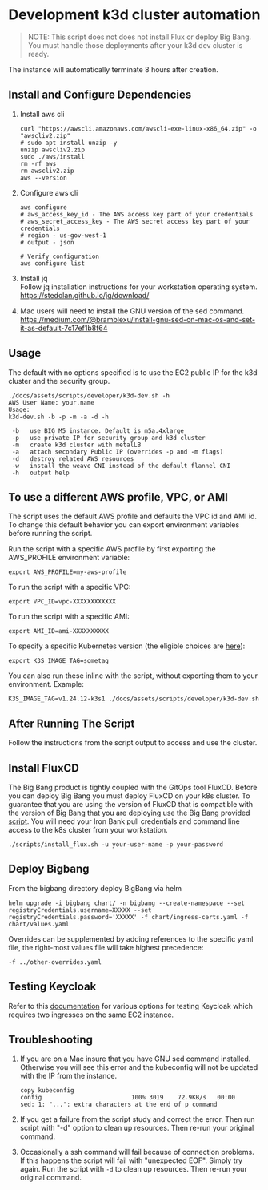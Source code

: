 # Development k3d cluster automation

> NOTE: This script does not does not install Flux or deploy Big Bang. You must handle those deployments after your k3d dev cluster is ready.

The instance will automatically terminate 8 hours after creation.

## Install and Configure Dependencies

1. Install aws cli

   ```shell
   curl "https://awscli.amazonaws.com/awscli-exe-linux-x86_64.zip" -o "awscliv2.zip"
   # sudo apt install unzip -y
   unzip awscliv2.zip
   sudo ./aws/install
   rm -rf aws
   rm awscliv2.zip
   aws --version
   ```

1. Configure aws cli

   ```shell
   aws configure
   # aws_access_key_id - The AWS access key part of your credentials
   # aws_secret_access_key - The AWS secret access key part of your credentials
   # region - us-gov-west-1
   # output - json

   # Verify configuration
   aws configure list
   ```

1. Install jq  
    Follow jq installation instructions for your workstation operating system.  
    <https://stedolan.github.io/jq/download/>

1. Mac users will need to install the GNU version of the sed command.  
   <https://medium.com/@bramblexu/install-gnu-sed-on-mac-os-and-set-it-as-default-7c17ef1b8f64>

## Usage

The default with no options specified is to use the EC2 public IP for the k3d cluster and the security group.

```shell
./docs/assets/scripts/developer/k3d-dev.sh -h
AWS User Name: your.name
Usage:
k3d-dev.sh -b -p -m -a -d -h

 -b   use BIG M5 instance. Default is m5a.4xlarge
 -p   use private IP for security group and k3d cluster
 -m   create k3d cluster with metalLB
 -a   attach secondary Public IP (overrides -p and -m flags)
 -d   destroy related AWS resources
 -w   install the weave CNI instead of the default flannel CNI
 -h   output help
```
## To use a different AWS profile, VPC, or AMI
The script uses the default AWS profile and defaults the VPC id and AMI id. 
To change this default behavior you can export environment variables before running the script.  

Run the script with a specific AWS profile by first exporting the AWS_PROFILE environment variable:
```shell
export AWS_PROFILE=my-aws-profile
```
To run the script with a specific VPC:
```shell
export VPC_ID=vpc-XXXXXXXXXXXX
```
To run the script with a specific AMI:
```shell
export AMI_ID=ami-XXXXXXXXXX
```
To specify a specific Kubernetes version (the eligible choices are [here](https://hub.docker.com/r/rancher/k3s/tags)):
```shell
export K3S_IMAGE_TAG=sometag
```

You can also run these inline with the script, without exporting them to your environment.  Example:

```shell
K3S_IMAGE_TAG=v1.24.12-k3s1 ./docs/assets/scripts/developer/k3d-dev.sh
```

## After Running The Script

Follow the instructions from the script output to access and use the cluster.


## Install FluxCD

The Big Bang product is tightly coupled with the GitOps tool FluxCD. Before you can deploy Big Bang you must deploy FluxCD on your k8s cluster. To guarantee that you are using the version of FluxCD that is compatible with the version of Big Bang that you are deploying use the Big Bang provided [script](../../scripts/install_flux.sh). You will need your Iron Bank pull credentials and command line access to the k8s cluster from your workstation.

```shell
./scripts/install_flux.sh -u your-user-name -p your-password
```

## Deploy Bigbang

From the bigbang directory deploy BigBang via helm
```shell
helm upgrade -i bigbang chart/ -n bigbang --create-namespace --set registryCredentials.username=XXXXX --set registryCredentials.password='XXXXX' -f chart/ingress-certs.yaml -f chart/values.yaml
```

Overrides can be supplemented by adding references to the specific yaml file, the right-most values file will take highest precedence: 
```shell
-f ../other-overrides.yaml
```

## Testing Keycloak

Refer to this [documentation](package-integration/sso.md#Prerequisites) for various options for testing Keycloak which requires two ingresses on the same EC2 instance.

## Troubleshooting

1. If you are on a Mac insure that you have GNU sed command installed. Otherwise you will see this error and the kubeconfig will not be updated with the IP from the instance.

   ```console
   copy kubeconfig
   config                         100% 3019    72.9KB/s   00:00
   sed: 1: "...": extra characters at the end of p command

   ```

2. If you get a failure from the script study and correct the error. Then run script with "-d" option to clean up resources. Then re-run your original command.

3. Occasionally a ssh command will fail because of connection problems. If this happens the script will fail with "unexpected EOF". Simply try again. Run the script with `-d` to clean up resources. Then re-run your original command.
